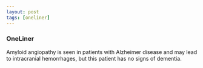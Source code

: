 ```yaml
---
layout: post
tags: [oneliner]
---
```



### OneLiner

Amyloid angiopathy is seen in patients with Alzheimer disease and may lead to intracranial hemorrhages, but this patient has no signs of dementia.
